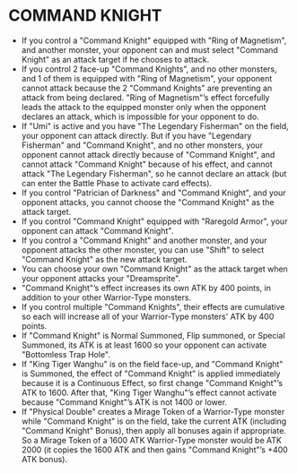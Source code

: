 # COMMAND KNIGHT

*   If you control a "Command Knight" equipped with "Ring of Magnetism", and another monster, your opponent can and must select "Command Knight" as an attack target if he chooses to attack.
*   If you control 2 face-up "Command Knights", and no other monsters, and 1 of them is equipped with "Ring of Magnetism", your opponent cannot attack because the 2 "Command Knights" are preventing an attack from being declared. "Ring of Magnetism"’s effect forcefully leads the attack to the equipped monster only when the opponent declares an attack, which is impossible for your opponent to do.
*   If "Umi" is active and you have "The Legendary Fisherman" on the field, your opponent can attack directly. But if you have "Legendary Fisherman" and "Command Knight", and no other monsters, your opponent cannot attack directly because of "Command Knight", and cannot attack "Command Knight" because of his effect, and cannot attack "The Legendary Fisherman", so he cannot declare an attack (but can enter the Battle Phase to activate card effects).
*   If you control "Patrician of Darkness" and "Command Knight", and your opponent attacks, you cannot choose the "Command Knight" as the attack target.
*   If you control "Command Knight" equipped with "Raregold Armor", your opponent can attack "Command Knight".
*   If you control a "Command Knight" and another monster, and your opponent attacks the other monster, you can use "Shift" to select "Command Knight" as the new attack target.
*   You can choose your own "Command Knight" as the attack target when your opponent attacks your "Dreamsprite".
*   "Command Knight"’s effect increases its own ATK by 400 points, in addition to your other Warrior-Type monsters.
*   If you control multiple "Command Knights", their effects are cumulative so each will increase all of your Warrior-Type monsters' ATK by 400 points.
*   If "Command Knight" is Normal Summoned, Flip summoned, or Special Summoned, its ATK is at least 1600 so your opponent can activate "Bottomless Trap Hole".
*   If "King Tiger Wanghu" is on the field face-up, and "Command Knight" is Summoned, the effect of "Command Knight" is applied immediately because it is a Continuous Effect, so first change "Command Knight"’s ATK to 1600. After that, "King Tiger Wanghu"’s effect cannot activate because "Command Knight"’s ATK is not 1400 or lower.
*   If "Physical Double" creates a Mirage Token of a Warrior-Type monster while "Command Knight" is on the field, take the current ATK (including "Command Knight" Bonus), then apply all bonuses again if appropriate. So a Mirage Token of a 1600 ATK Warrior-Type monster would be ATK 2000 (it copies the 1600 ATK and then gains "Command Knight"’s +400 ATK bonus).
